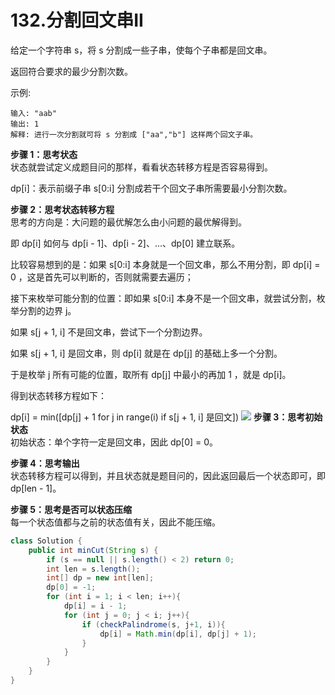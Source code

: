 # 132.分割回文串II

给定一个字符串 s，将 s 分割成一些子串，使每个子串都是回文串。

返回符合要求的最少分割次数。

示例:
```
输入: "aab"
输出: 1
解释: 进行一次分割就可将 s 分割成 ["aa","b"] 这样两个回文子串。
```

__步骤 1：思考状态__  
状态就尝试定义成题目问的那样，看看状态转移方程是否容易得到。

dp[i]：表示前缀子串 s[0:i] 分割成若干个回文子串所需要最小分割次数。

__步骤 2：思考状态转移方程__  
思考的方向是：大问题的最优解怎么由小问题的最优解得到。

即 dp[i] 如何与 dp[i - 1]、dp[i - 2]、...、dp[0] 建立联系。

比较容易想到的是：如果 s[0:i] 本身就是一个回文串，那么不用分割，即 dp[i] = 0 ，这是首先可以判断的，否则就需要去遍历；

接下来枚举可能分割的位置：即如果 s[0:i] 本身不是一个回文串，就尝试分割，枚举分割的边界 j。

如果 s[j + 1, i] 不是回文串，尝试下一个分割边界。

如果 s[j + 1, i] 是回文串，则 dp[i] 就是在 dp[j] 的基础上多一个分割。

于是枚举 j 所有可能的位置，取所有 dp[j] 中最小的再加 1 ，就是 dp[i]。

得到状态转移方程如下：

dp[i] = min([dp[j] + 1 for j in range(i) if s[j + 1, i] 是回文])
![](https://pic.leetcode-cn.com/6e18ac84b634263ec0ebb30b223f767a09c6f4c6afa940c56ff36975c3ee8b67-image.png)
__步骤 3：思考初始状态__  
初始状态：单个字符一定是回文串，因此 dp[0] = 0。

__步骤 4：思考输出__  
状态转移方程可以得到，并且状态就是题目问的，因此返回最后一个状态即可，即 dp[len - 1]。

__步骤 5：思考是否可以状态压缩__  
每一个状态值都与之前的状态值有关，因此不能压缩。

```java
class Solution {
    public int minCut(String s) {
        if (s == null || s.length() < 2) return 0;
        int len = s.length();
        int[] dp = new int[len];
        dp[0] = -1;
        for (int i = 1; i < len; i++){
            dp[i] = i - 1;
            for (int j = 0; j < i; j++){
                if (checkPalindrome(s, j+1, i)){
                    dp[i] = Math.min(dp[i], dp[j] + 1);
                }
            }
        }
    }
}
```